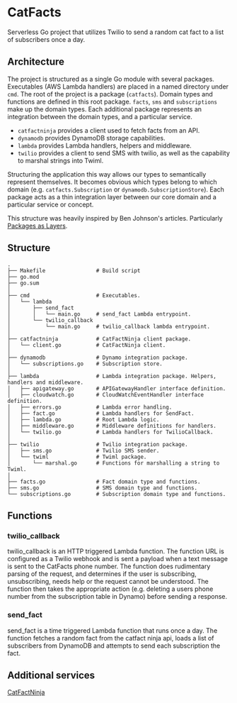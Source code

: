 # CatFacts

Serverless Go project that utilizes Twilio to send a random cat fact to a list of subscribers once a day.

## Architecture

The project is structured as a single Go module with several packages. Executables (AWS Lambda handlers) are placed in a named directory under `cmd`. The root of the project is a package (`catfacts`). Domain types and functions are defined in this root package. `facts`, `sms` and `subscriptions` make up the domain types. Each additional package represents an integration between the domain types, and a particular service.

-  `catfactninja` provides a client used to fetch facts from an API.
-  `dynamodb` provides DynamoDB storage capabilities.
-  `lambda` provides Lambda handlers, helpers and middleware.
-  `twilio` provides a client to send SMS with twilio, as well as the capability to marshal strings into Twiml.

Structuring the application this way allows our types to semantically represent themselves. It becomes obvious which types belong to which domain (e.g. `catfacts.Subscription` or `dynamodb.SubscriptionStore`). Each package acts as a thin integration layer between our core domain and a particular service or concept. 

This structure was heavily inspired by Ben Johnson's articles. Particularly [Packages as Layers](https://www.gobeyond.dev/packages-as-layers/).

## Structure

 ```
 .
├── Makefile                # Build script
├── go.mod
├── go.sum
│
├── cmd                     # Executables.
│   └── lambda
│       ├── send_fact       
│       │   └── main.go     # send_fact Lambda entrypoint.
│       └── twilio_callback
│           └── main.go     # twilio_callback lambda entrypoint.
│
├── catfactninja            # CatFactNinja client package.
│   └── client.go           # CatFactNinja client.
│
├── dynamodb                # Dynamo integration package.
│   └── subscriptions.go    # Subscription store.
│
├── lambda                  # Lambda integration package. Helpers, handlers and middleware.
│   ├── apigateway.go       # APIGatewayHandler interface definition.
│   ├── cloudwatch.go       # CloudWatchEventHandler interface definition.
│   ├── errors.go           # Lambda error handling.
│   ├── fact.go             # Lambda handlers for SendFact.
│   ├── lambda.go           # Root Lambda logic.
│   ├── middleware.go       # Middleware definitions for handlers.
│   └── twilio.go           # Lambda handlers for TwilioCallback.
│
├── twilio                  # Twilio integration package.
│   ├── sms.go              # Twilio SMS sender.
│   └── twiml               # Twiml package.
│       └── marshal.go      # Functions for marshalling a string to Twiml.
│
├── facts.go                # Fact domain type and functions.
├── sms.go                  # SMS domain type and functions.
└── subscriptions.go        # Subscription domain type and functions.
 ```
 
 ## Functions
 
 ### twilio_callback

twilio_callback is an HTTP triggered Lambda function. The function URL is configured as a Twilio webhook and is sent a payload when a text message is sent to the CatFacts phone number. The function does rudimentary parsing of the request, and determines if the user is subscribing, unsubscribing, needs help or the request cannot be understood. The function then takes the appropriate action (e.g. deleting a users phone number from the subscription table in Dynamo) before sending a response. 
 
 ### send_fact
 
 send_fact is a time triggered Lambda function that runs once a day. The function fetches a random fact from the catfact ninja api, loads a list of subscribers from DynamoDB and attempts to send each subscription the fact.
 
 ## Additional services
 
 [CatFactNinja](https://catfact.ninja/)

